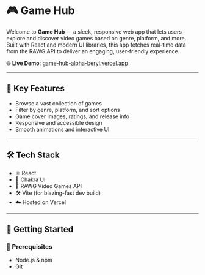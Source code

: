 # 🎮 Game Hub

Welcome to **Game Hub** — a sleek, responsive web app that lets users explore and discover video games based on genre, platform, and more. Built with React and modern UI libraries, this app fetches real-time data from the RAWG API to deliver an engaging, user-friendly experience.

🌐 **Live Demo**: [game-hub-alpha-beryl.vercel.app](https://game-hub-alpha-beryl.vercel.app/)

---

## 🧠 Key Features

- Browse a vast collection of games
- Filter by genre, platform, and sort options
- Game cover images, ratings, and release info
- Responsive and accessible design
- Smooth animations and interactive UI

---

## 🛠 Tech Stack

- ⚛️ React
- 🎨 Chakra UI
- 🔗 RAWG Video Games API
- 🛠️ Vite (for blazing-fast dev build)
- ☁️ Hosted on Vercel

---

## 🚀 Getting Started

### 🔧 Prerequisites

- Node.js & npm
- Git
